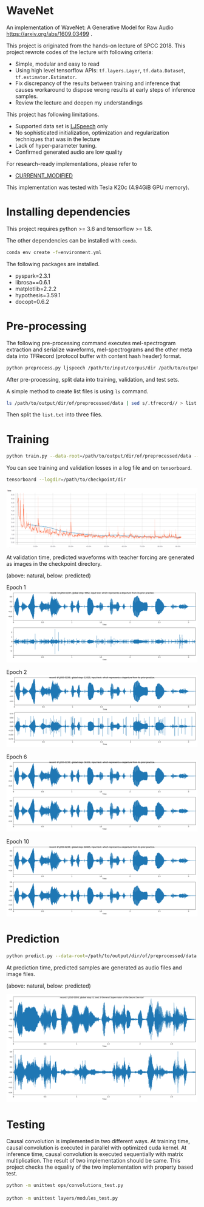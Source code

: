 # WaveNet

An implementation of WaveNet: A Generative Model for Raw Audio https://arxiv.org/abs/1609.03499 .

This project is originated from the hands-on lecture of SPCC 2018.
This project rewrote codes of the lecture with following criteria:

- Simple, modular and easy to read
- Using high level tensorflow APIs: `tf.layers.Layer`, `tf.data.Dataset`, `tf.estimator.Estimator`.
- Fix discrepancy of the results between training and inference that causes workaround to dispose wrong results at early steps of inference samples.
- Review the lecture and deepen my understandings

This project has following limitations.

- Supported data set is [LJSpeech](https://keithito.com/LJ-Speech-Dataset) only
- No sophisticated initialization, optimization and regularization techniques that was in the lecture
- Lack of hyper-parameter tuning.
- Confirmed generated audio are low quality

For research-ready implementations, please refer to

- [CURRENNT_MODIFIED](https://github.com/TonyWangX/CURRENNT_MODIFIED)


This implementation was tested with Tesla K20c (4.94GiB GPU memory).

# Installing dependencies

This project requires python >= 3.6 and tensorflow >= 1.8.

The other dependencies can be installed with `conda`.

```bash
conda env create -f=environment.yml
```

The following packages are installed.

- pyspark=2.3.1
- librosa==0.6.1 
- matplotlib=2.2.2
- hypothesis=3.59.1
- docopt=0.6.2

# Pre-processing

The following pre-processing command executes mel-spectrogram extraction and serialize waveforms, mel-spectrograms and the other meta data into TFRecord (protocol buffer with content hash header) format.

```bash
python preprocess.py ljspeech /path/to/input/corpus/dir /path/to/output/dir/of/preprocessed/data
```

After pre-processing, split data into training, validation, and test sets.

A simple method to create list files is using `ls` command.

```bash
ls /path/to/output/dir/of/preprocessed/data | sed s/.tfrecord// > list.txt
```

Then split the `list.txt` into three files.

# Training

```bash
python train.py --data-root=/path/to/output/dir/of/preprocessed/data --checkpoint-dir=/path/to/checkpoint/dir --dataset=ljspeech --training-list-file=/path/to/file/listing/training/data --validation-list-file=/path/to/file/listing/validation/data --log-file=/path/to/log/file
```

You can see training and validation losses in a log file and on `tensorboard`.

```bash
tensorboard --logdir=/path/to/checkpoint/dir
```

![training and validation loss on tensorboard](./docs/Screen_Shot_2018-08-05_at_16.35.41.png)

At validation time, predicted waveforms with teacher forcing are generated as images in the checkpoint directory.

(above: natural, below: predicted)

Epoch 1
![training and validation loss on tensorboard](./docs/14RDE666_R2xcc3VWmYFTKX1qW5s8OchRFN24AayQuQ.png)

Epoch 2
![training and validation loss on tensorboard](./docs/1QNbsJlzSqbda-LCOXh-cVFvgq1FMH4gto0g1IrP0Mg.png)

Epoch 6
![training and validation loss on tensorboard](./docs/18d-eCZcZkfvdVgw7PG-PwBTRRYxyQNpwNCLxuHx6Ow.png)

Epoch 10
![training and validation loss on tensorboard](./docs/1JsFL_Bde3BTbRIFKoNN_VWEItyEt5qgpcmXO5Ar6mw.png)


# Prediction

```bash
python predict.py --data-root=/path/to/output/dir/of/preprocessed/data --checkpoint-dir=/path/to/checkpoint/dir --dataset=ljspeech --test-list-file=/path/to/file/listing/test/data --output-dir=/path/to/output/dir
```

At prediction time, predicted samples are generated as audio files and image files.

(above: natural, below: predicted)

![training and validation loss on tensorboard](./docs/1xXE8saljiILaKtMkfIJfdMJws8PWdywzZtN4YQAFFA.png)


# Testing

Causal convolution is implemented in two different ways. At training time, causal convolution is executed in parallel with optimized cuda kernel.
At inference time, causal convolution is executed sequentially with matrix multiplication. The result of two implementation should be same. 
This project checks the equality of the two implementation with property based test.

```bash
python -m unittest ops/convolutions_test.py

python -m unittest layers/modules_test.py
```